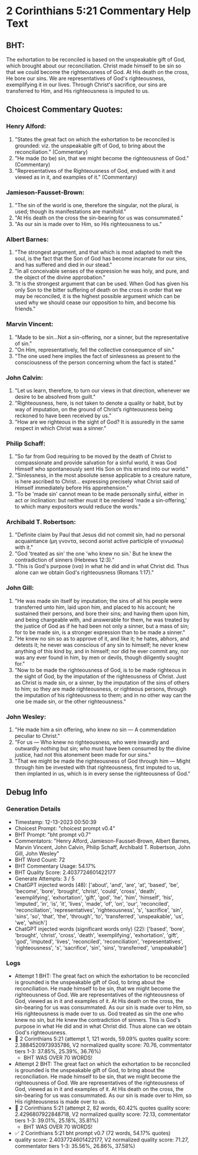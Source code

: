 # 2 Corinthians 5:21 Commentary Help Text

## BHT:
The exhortation to be reconciled is based on the unspeakable gift of God, which brought about our reconciliation. Christ made himself to be sin so that we could become the righteousness of God. At His death on the cross, He bore our sins. We are representatives of God's righteousness, exemplifying it in our lives. Through Christ's sacrifice, our sins are transferred to Him, and His righteousness is imputed to us.

## Choicest Commentary Quotes:
### Henry Alford:
1. "States the great fact on which the exhortation to be reconciled is grounded: viz. the unspeakable gift of God, to bring about the reconciliation." (Commentary)
2. "He made (to be) sin, that we might become the righteousness of God." (Commentary)
3. "Representatives of the Righteousness of God, endued with it and viewed as in it, and examples of it." (Commentary)

### Jamieson-Fausset-Brown:
1. "The sin of the world is one, therefore the singular, not the plural, is used; though its manifestations are manifold."
2. "At His death on the cross the sin-bearing for us was consummated."
3. "As our sin is made over to Him, so His righteousness to us."

### Albert Barnes:
1. "The strongest argument, and that which is most adapted to melt the soul, is the fact that the Son of God has become incarnate for our sins, and has suffered and died in our stead."
2. "In all conceivable senses of the expression he was holy, and pure, and the object of the divine approbation."
3. "It is the strongest argument that can be used. When God has given his only Son to the bitter suffering of death on the cross in order that we may be reconciled, it is the highest possible argument which can be used why we should cease our opposition to him, and become his friends."

### Marvin Vincent:
1. "Made to be sin...Not a sin-offering, nor a sinner, but the representative of sin."
2. "On Him, representatively, fell the collective consequence of sin."
3. "The one used here implies the fact of sinlessness as present to the consciousness of the person concerning whom the fact is stated."

### John Calvin:
1. "Let us learn, therefore, to turn our views in that direction, whenever we desire to be absolved from guilt."
2. "Righteousness, here, is not taken to denote a quality or habit, but by way of imputation, on the ground of Christ’s righteousness being reckoned to have been received by us."
3. "How are we righteous in the sight of God? It is assuredly in the same respect in which Christ was a sinner."

### Philip Schaff:
1. "So far from God requiring to be moved by the death of Christ to compassionate and provide salvation for a sinful world, it was God Himself who spontaneously sent His Son on this errand into our world."
2. "Sinlessness, in the most absolute sense applicable to a creature nature, is here ascribed to Christ... expressing precisely what Christ said of Himself immediately before His apprehension."
3. "To be 'made sin' cannot mean to be made personally sinful, either in act or inclination: but neither must it be rendered 'made a sin-offering,' to which many expositors would reduce the words."

### Archibald T. Robertson:
1. "Definite claim by Paul that Jesus did not commit sin, had no personal acquaintance (μη γνοντα, second aorist active participle of γινωσκω) with it."
2. "God 'treated as sin' the one 'who knew no sin.' But he knew the contradiction of sinners (Hebrews 12:3)."
3. "This is God's purpose (ινα) in what he did and in what Christ did. Thus alone can we obtain God's righteousness (Romans 1:17)."

### John Gill:
1. "He was made sin itself by imputation; the sins of all his people were transferred unto him, laid upon him, and placed to his account; he sustained their persons, and bore their sins; and having them upon him, and being chargeable with, and answerable for them, he was treated by the justice of God as if he had been not only a sinner, but a mass of sin; for to be made sin, is a stronger expression than to be made a sinner." 
2. "He knew no sin so as to approve of it, and like it; he hates, abhors, and detests it; he never was conscious of any sin to himself; he never knew anything of this kind by, and in himself; nor did he ever commit any, nor was any ever found in him, by men or devils, though diligently sought for."
3. "Now to be made the righteousness of God, is to be made righteous in the sight of God, by the imputation of the righteousness of Christ. Just as Christ is made sin, or a sinner, by the imputation of the sins of others to him; so they are made righteousness, or righteous persons, through the imputation of his righteousness to them; and in no other way can the one be made sin, or the other righteousness."

### John Wesley:
1. "He made him a sin offering, who knew no sin — A commendation peculiar to Christ."
2. "For us — Who knew no righteousness, who were inwardly and outwardly nothing but sin; who must have been consumed by the divine justice, had not this atonement been made for our sins."
3. "That we might be made the righteousness of God through him — Might through him be invested with that righteousness, first imputed to us, then implanted in us, which is in every sense the righteousness of God."


## Debug Info
### Generation Details
- Timestamp: 12-13-2023 00:50:39
- Choicest Prompt: "choicest prompt v0.4"
- BHT Prompt: "bht prompt v0.7"
- Commentators: "Henry Alford, Jamieson-Fausset-Brown, Albert Barnes, Marvin Vincent, John Calvin, Philip Schaff, Archibald T. Robertson, John Gill, John Wesley"
- BHT Word Count: 72
- BHT Commentary Usage: 54.17%
- BHT Quality Score: 2.4037724601422177
- Generate Attempts: 3 / 5
- ChatGPT injected words (48):
	['about', 'and', 'are', 'at', 'based', 'be', 'become', 'bore', 'brought', 'christ', 'could', 'cross', 'death', 'exemplifying', 'exhortation', 'gift', 'god', 'he', 'him', 'himself', 'his', 'imputed', 'in', 'is', 'it', 'lives', 'made', 'of', 'on', 'our', 'reconciled', 'reconciliation', 'representatives', 'righteousness', 's', 'sacrifice', 'sin', 'sins', 'so', 'that', 'the', 'through', 'to', 'transferred', 'unspeakable', 'us', 'we', 'which']
- ChatGPT injected words (significant words only) (22):
	['based', 'bore', 'brought', 'christ', 'cross', 'death', 'exemplifying', 'exhortation', 'gift', 'god', 'imputed', 'lives', 'reconciled', 'reconciliation', 'representatives', 'righteousness', 's', 'sacrifice', 'sin', 'sins', 'transferred', 'unspeakable']

### Logs
- Attempt 1 BHT: The great fact on which the exhortation to be reconciled is grounded is the unspeakable gift of God, to bring about the reconciliation. He made himself to be sin, that we might become the righteousness of God. We are representatives of the righteousness of God, viewed as in it and examples of it. At His death on the cross, the sin-bearing for us was consummated. As our sin is made over to Him, so His righteousness is made over to us. God treated as sin the one who knew no sin, but He knew the contradiction of sinners. This is God's purpose in what He did and in what Christ did. Thus alone can we obtain God's righteousness.
- 🔄 2 Corinthians 5:21 (attempt 1, 121 words, 59.09% quotes quality score: 2.3884520973935786, V2 normalized quality score: 70.76, commentator tiers 1-3: 37.85%, 25.39%, 36.76%) 
	- BHT WAS OVER 70 WORDS!
- Attempt 2 BHT: The great fact on which the exhortation to be reconciled is grounded is the unspeakable gift of God, to bring about the reconciliation. He made himself to be sin, that we might become the righteousness of God. We are representatives of the righteousness of God, viewed as in it and examples of it. At His death on the cross, the sin-bearing for us was consummated. As our sin is made over to Him, so His righteousness is made over to us.
- 🔄 2 Corinthians 5:21 (attempt 2, 82 words, 60.42% quotes quality score: 2.4296807922848718, V2 normalized quality score: 72.13, commentator tiers 1-3: 39.01%, 25.18%, 35.81%) 
	- BHT WAS OVER 70 WORDS!
- ✅ 2 Corinthians 5:21 bht prompt v0.7 (72 words, 54.17% quotes)
- quality score: 2.4037724601422177, V2 normalized quality score: 71.27, commentator tiers 1-3: 35.56%, 26.86%, 37.58%)
